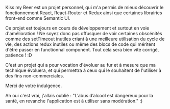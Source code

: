 Kiss my Beer est un projet personnel, qui m'a permis de mieux découvrir le fonctionnement React, React-Router et Redux ainsi que certaines librairies front-end comme Semantic UI.

Ce projet est toujours en cours de développement et surtout en voie d'amélioration ! Ne soyez donc pas offusquer de voir certaines obscénités comme des setTimeout inutiles criant à une meilleure utilisation du cycle de vie, des actions redux inutiles ou même des blocs de code qui méritent d'être passer en functionnal component. 
Tout cela sera bien vite corrigé, patience ! :D 

C'est un projet qui a pour vocation d'évoluer au fur et à mesure que ma technique évoluera, et qui permettra à ceux qui le souhaitent de l'utiliser à des fins non-commerciales.

Merci de votre indulgence.














Ah oui c'est vrai, j'allais oublié : 
"L’abus d’alcool est dangereux pour la santé, en revanche l'application est à utiliser sans modération." :)
